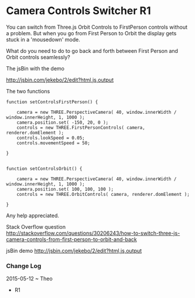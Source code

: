 Camera Controls Switcher R1
===

You can switch from Three.js Orbit Controls to FirstPerson controls without a problem. But when you go from First Person to Orbit the display gets stuck in a 'mousedown' mode.

What do you need to do to go back and forth between First Person and Orbit controls seamlessly? 

The jsBin with the demo

<http://jsbin.com/jekebo/2/edit?html,js,output>

The two functions

	function setControlsFirstPerson() {

		camera = new THREE.PerspectiveCamera( 40, window.innerWidth / window.innerHeight, 1, 1000 );
		camera.position.set( -150, 20, 0 );
		controls = new THREE.FirstPersonControls( camera, renderer.domElement );
		controls.lookSpeed = 0.05;
		controls.movementSpeed = 50;

	}


	function setControlsOrbit() {

		camera = new THREE.PerspectiveCamera( 40, window.innerWidth / window.innerHeight, 1, 1000 );
		camera.position.set( 100, 100, 100 );
		controls = new THREE.OrbitControls( camera, renderer.domElement );

	}

Any help appreciated.


Stack Overflow question
<http://stackoverflow.com/questions/30206243/how-to-switch-three-js-camera-controls-from-first-person-to-orbit-and-back>

jsBin demo
<http://jsbin.com/jekebo/2/edit?html,js,output>

### Change Log

2015-05-12 ~ Theo

* R1
